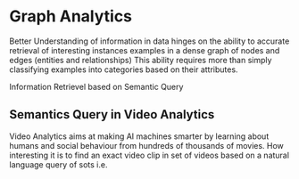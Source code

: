 # Graph Analytics
Better Understanding of information in data hinges on the ability to accurate retrieval of interesting instances examples in a dense graph of nodes and edges (entities and relationships)
This ability requires more than simply classifying examples into categories based on their attributes.

Information Retrievel based on Semantic Query


## Semantics Query in Video Analytics
Video Analytics aims at making AI machines smarter by learning about humans and social behaviour from hundreds of thousands of movies.
How interesting it is to find an exact video clip in set of videos based on a natural language query of sots i.e. 
